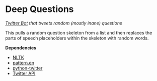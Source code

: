 # Deep Questions

*[Twitter Bot](https://twitter.com/HereAreSomeQs) that tweets random (mostly inane) questions*

This pulls a random question skeleton from a list and then replaces the parts of speech placeholders within the skeleton 
with random words.

**Dependencies**
 * [NLTK](http://nltk.org)
 * [pattern.en](http://www.clips.ua.ac.be/pages/pattern-en)
 * [python-twitter](https://github.com/bear/python-twitter)
 * [Twitter API](https://dev.twitter.com/)

